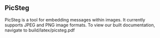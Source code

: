 ## PicSteg

PicSteg is a tool for embedding messages within images. It currently supports JPEG and PNG image formats.
To view our built documentation, navigate to build/latex/picsteg.pdf
